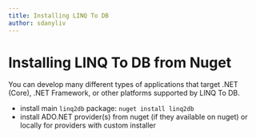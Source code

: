 ```yaml
---
title: Installing LINQ To DB
author: sdanyliv
---
```


# Installing LINQ To DB from Nuget

You can develop many different types of applications that target .NET (Core), .NET Framework, or other platforms supported by LINQ To DB.

* install main `linq2db` package: `nuget install linq2db`
* install ADO.NET provider(s) from nuget (if they available on nuget) or locally for providers with custom installer
